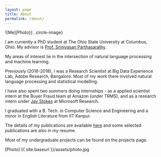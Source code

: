 ```yaml
---
layout: page
title: About
permalink: /about/
---
```


![Me][Photo]{: .circle-image}

I am currently a PhD student at The Ohio State University at Columbus, Ohio. My advisor is [Prof. Srinivasan Parthasarathy](http://web.cse.ohio-state.edu/~parthasarathy.2/).

My areas of interest lie in the intersection of natural language processing and machine learning.

Previously (2016-2018), I was a Research Scientist at Big Data Experience Lab, Adobe Research, Bangalore. Most of my work there involved natural language processing and statistical modelling. 

I have also spent two summers doing internships - as a applied scientist intern at the Buyer Fraud team at Amazon (under TRMS), and as a research intern under [Jay Stokes](https://www.microsoft.com/en-us/research/people/jstokes/) at Microsoft Research.

I graduated with a B. Tech. in Computer Science and Engineering and a minor in English Literature from IIT Kanpur.

The details of my publications are available [here](https://scholar.google.com/citations?user=9t8gbkkAAAAJ&hl=en) and some selected publications are also in my resume. 

Most of my undergraduate projects can be found on the projects page. 

[Photo]:{{ site.baseurl }}/assets/photo.jpg
